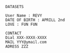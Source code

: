     DATASETS

    User Name : REVY  
    DATE OF BIRTH : APRILL 2nd  
    LOVE : FUN FUN   

    CONTACT  
    Dial XXX-XXXX-XXXX  
    MAIL YYY@ymail.com  
    ADRESS ZZZ